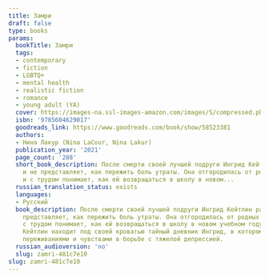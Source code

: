 ```yaml
---
title: Замри
draft: false
type: books
params:
  bookTitle: Замри
  tags:
  - contemporary
  - fiction
  - LGBTQ+
  - mental health
  - realistic fiction
  - romance
  - young adult (YA)
  cover: https://images-na.ssl-images-amazon.com/images/S/compressed.photo.goodreads.com/books/1625861151i/58523381.jpg
  isbn: '9785604629017'
  goodreads_link: https://www.goodreads.com/book/show/58523381
  authors:
  - Нина Лакур (Nina LaCour, Nina Lakur)
  publication_year: '2021'
  page_count: '288'
  short_book_description: После смерти своей лучшей подруги Ингрид Кейтлин растеряна
    и не представляет, как пережить боль утраты. Она отгородилась от родных и друзей
    и с трудом понимает, как ей возвращаться в школу в новом...
  russian_translation_status: exists
  languages:
  - Русский
  book_description: После смерти своей лучшей подруги Ингрид Кейтлин растеряна и не
    представляет, как пережить боль утраты. Она отгородилась от родных и друзей и
    с трудом понимает, как ей возвращаться в школу в новом учебном году. Но однажды
    Кейтлин находит под своей кроватью тайный дневник Ингрид, в котором та делилась
    переживаниями и чувствами в борьбе с тяжелой депрессией.
  russian_audioversion: 'no'
  slug: zamri-481c7e10
slug: zamri-481c7e10
---
```

